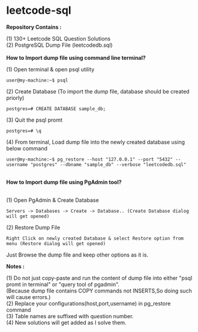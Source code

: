 # leetcode-sql <br/>

<b>Repository Contains :</b><br/>

(1) 130+ Leetcode SQL Question Solutions<br/>
(2) PostgreSQL Dump File (leetcodedb.sql)<br/>
<br/>
<b>How to Import dump file using command line terminal?</b><br/>

(1) Open terminal & open psql utility
```
user@my-machine:~$ psql
```
(2) Create Database (To import the dump file, database should be created priorly)<br/>
```
postgres=# CREATE DATABASE sample_db;
```
(3) Quit the psql promt
```
postgres=# \q
```
(4) From terminal, Load dump file into the newly created database using below command
```
user@my-machine:~$ pg_restore --host "127.0.0.1" --port "5432" --username "postgres" --dbname "sample_db" --verbose "leetcodedb.sql"
```
<br/>
<b>How to Import dump file using PgAdmin tool?</b><br/><br/>

(1) Open PgAdmin & Create Database
```
Servers -> Databases -> Create -> Database.. (Create Database dialog will get opened)
```
(2) Restore Dump File<br/>
```
Right Click on newly created Database & select Restore option from menu (Restore dialog will get opened)
```
Just Browse the dump file and keep other options as it is.<br/>

<b>Notes : </b><br/>

(1) Do not just copy-paste and run the content of dump file into either "psql promt in terminal" or "query tool of pgadmin".<br/>
   (Because dump file contains COPY commands not INSERTS,So doing such will cause errors.)<br/>
(2) Replace your configurations(host,port,username) in pg_restore command<br/>
(3) Table names are suffixed with question number.<br/>
(4) New solutions will get added as I solve them.<br/>
